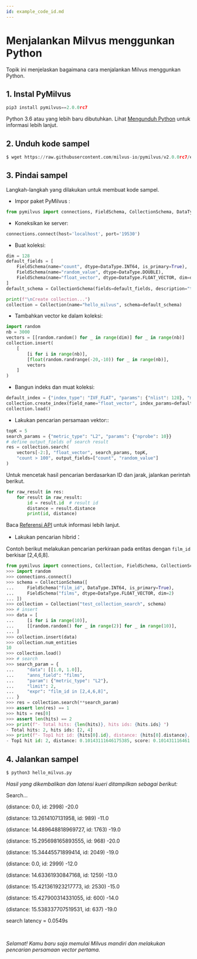 ```yaml
---
id: example_code_id.md
---
```


# Menjalankan Milvus menggunkan Python

Topik ini menjelaskan bagaimana cara menjalankan Milvus menggunkan Python.

## 1. Instal PyMilvus

```Python
pip3 install pymilvus==2.0.0rc7
```
<div class="alert note">
Python 3.6 atau yang lebih baru dibutuhkan. Lihat <a href="https://wiki.python.org/moin/BeginnersGuide/Download">Mengunduh Python</a> untuk informasi lebih lanjut.
</div>

## 2. Unduh kode sampel

```Python
$ wget https://raw.githubusercontent.com/milvus-io/pymilvus/v2.0.0rc7/examples/hello_milvus.py
```

## 3. Pindai sampel
Langkah-langkah yang dilakukan untuk membuat kode sampel.

- Impor paket PyMilvus :
```Python
from pymilvus import connections, FieldSchema, CollectionSchema, DataType, Collection
```

- Koneksikan ke server:
```Python
connections.connect(host='localhost', port='19530')
```

- Buat koleksi:
```Python
dim = 128
default_fields = [
    FieldSchema(name="count", dtype=DataType.INT64, is_primary=True),
    FieldSchema(name="random_value", dtype=DataType.DOUBLE),
    FieldSchema(name="float_vector", dtype=DataType.FLOAT_VECTOR, dim=dim)
]
default_schema = CollectionSchema(fields=default_fields, description="test collection")

print(f"\nCreate collection...")
collection = Collection(name="hello_milvus", schema=default_schema)
```

- Tambahkan vector ke dalam koleksi:
```Python
import random
nb = 3000
vectors = [[random.random() for _ in range(dim)] for _ in range(nb)]
collection.insert(
    [
        [i for i in range(nb)],
        [float(random.randrange(-20,-10)) for _ in range(nb)],
        vectors
    ]
)
```

- Bangun indeks dan muat koleksi:
```Python
default_index = {"index_type": "IVF_FLAT", "params": {"nlist": 128}, "metric_type": "L2"}
collection.create_index(field_name="float_vector", index_params=default_index)
collection.load()
```

- Lakukan pencarian persamaan vektor::
```Python
topK = 5
search_params = {"metric_type": "L2", "params": {"nprobe": 10}}
# define output_fields of search result
res = collection.search(
    vectors[-2:], "float_vector", search_params, topK,
    "count > 100", output_fields=["count", "random_value"]
)
```
Untuk mencetak hasil pencarian berdasarkan ID dan jarak, jalankan perintah berikut.
```Python
for raw_result in res:
    for result in raw_result:
        id = result.id  # result id
        distance = result.distance
        print(id, distance)
```
Baca [Referensi API](/api-reference/pymilvus/v2.0.0rc7/results.html) untuk informasi lebih lanjut.

- Lakukan pencarian hibrid：
<div class="alert note">
    Contoh berikut melakukan pencarian perkiraan pada entitas dengan <code>film_id</code> berkisar [2,4,6,8].
    </div>

```Python
from pymilvus import connections, Collection, FieldSchema, CollectionSchema, DataType
>>> import random
>>> connections.connect()
>>> schema = CollectionSchema([
...     FieldSchema("film_id", DataType.INT64, is_primary=True),
...     FieldSchema("films", dtype=DataType.FLOAT_VECTOR, dim=2)
... ])
>>> collection = Collection("test_collection_search", schema)
>>> # insert
>>> data = [
...     [i for i in range(10)],
...     [[random.random() for _ in range(2)] for _ in range(10)],
... ]
>>> collection.insert(data)
>>> collection.num_entities
10
>>> collection.load()
>>> # search
>>> search_param = {
...     "data": [[1.0, 1.0]],
...     "anns_field": "films",
...     "param": {"metric_type": "L2"},
...     "limit": 2,
...     "expr": "film_id in [2,4,6,8]",
... }
>>> res = collection.search(**search_param)
>>> assert len(res) == 1
>>> hits = res[0]
>>> assert len(hits) == 2
>>> print(f"- Total hits: {len(hits)}, hits ids: {hits.ids} ")
- Total hits: 2, hits ids: [2, 4]
>>> print(f"- Top1 hit id: {hits[0].id}, distance: {hits[0].distance}, score: {hits[0].score} ")
- Top1 hit id: 2, distance: 0.10143111646175385, score: 0.101431116461

```

## 4. Jalankan sampel
```Python
$ python3 hello_milvus.py
```

*Hasil yang dikembalikan dan latensi kueri ditampilkan sebagai berikut:*

<div class='result-bock'>
<p>Search...</p>
<p>(distance: 0.0, id: 2998) -20.0</p>
<p>(distance: 13.2614107131958, id: 989) -11.0</p>
<p>(distance: 14.489648818969727, id: 1763) -19.0</p>
<p>(distance: 15.295698165893555, id: 968) -20.0</p>
<p>(distance: 15.34445571899414, id: 2049) -19.0</p>
<p>(distance: 0.0, id: 2999) -12.0</p>
<p>(distance: 14.63361930847168, id: 1259) -13.0</p>
<p>(distance: 15.421361923217773, id: 2530) -15.0</p>
<p>(distance: 15.427900314331055, id: 600) -14.0</p>
<p>(distance: 15.538337707519531, id: 637) -19.0</p>
<p>search latency = 0.0549s</p>
</div>


<br/>


*Selamat! Kamu baru saja memulai Milvus mandiri dan melakukan pencarian persamaan vector pertama.*

